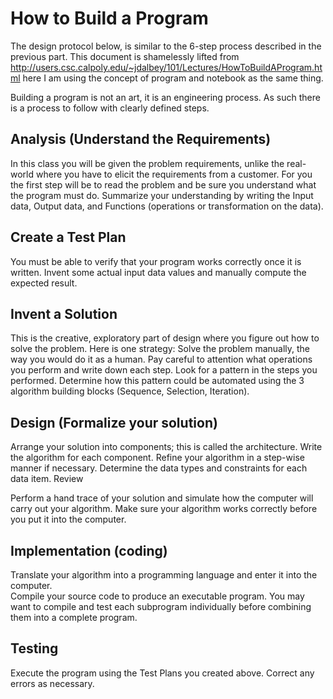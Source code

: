# How to Build a Program
The design protocol below, is similar to the 6-step process described in the previous part.  This document is shamelessly lifted from http://users.csc.calpoly.edu/~jdalbey/101/Lectures/HowToBuildAProgram.html here I am using the concept of program and notebook as the same thing.

Building a program is not an art, it is an engineering process.  As such there is a process to follow with clearly defined steps.  

## Analysis (Understand the Requirements)

In this class you will be given the problem requirements, unlike the real-world where you have to elicit the requirements from a customer.  For you the first step will be to read the problem and be sure you understand what the program must do.  Summarize your understanding by writing the Input data, Output data, and Functions (operations or transformation on the data).

## Create a Test Plan

You must be able to verify that your program works correctly once it is written.  Invent some actual input data values and manually compute the expected result.  

## Invent a Solution

This is the creative, exploratory part of design where you figure out how to solve the problem.  Here is one strategy:
Solve the problem manually, the way you would do it as a human.
Pay careful to attention what operations you perform and write down each step.
Look for a pattern in the steps you performed. 
Determine how this pattern could be automated using the 3 algorithm building blocks (Sequence, Selection, Iteration).

## Design (Formalize your solution)

Arrange your solution into components; this is called the architecture.
Write the algorithm for each component.  Refine your algorithm in a step-wise manner if necessary.
Determine the data types and constraints for each data item.
Review

Perform a hand trace of your solution and simulate how the computer will carry out your algorithm.  Make sure your algorithm works correctly before you put it into the computer.

## Implementation (coding)

Translate your algorithm into a programming language and enter it into the computer.  
Compile your source code to produce an executable program.
You may want to compile and test each subprogram individually before combining them into a complete program.

## Testing

Execute the program using the Test Plans you created above.
Correct any errors as necessary.



```python

```
